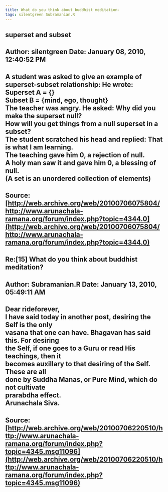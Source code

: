 ```yaml
--- 
title: What do you think about buddhist meditation-   
tags: silentgreen Subramanian.R  
---  
```

## superset and subset  
Author: silentgreen         Date: January 08, 2010, 12:40:52 PM  
---  
A student was asked to give an example of superset-subset relationship: He wrote: Superset A = {}   
Subset B = {mind, ego, thought}   
The teacher was angry. He asked: Why did you make the superset null?   
How will you get things from a null superset in a subset?   
The student scratched his head and replied: That is what I am learning.   
The teaching gave him 0, a rejection of null.   
A holy man saw it and gave him 0, a blessing of null.   
(A set is an unordered collection of elements)
 ---  
Source:[http://web.archive.org/web/20100706075804/http://www.arunachala-ramana.org/forum/index.php?topic=4344.0](http://web.archive.org/web/20100706075804/http://www.arunachala-ramana.org/forum/index.php?topic=4344.0)   
---  

## Re:[15] What do you think about buddhist meditation?  
Author: Subramanian.R       Date: January 13, 2010, 05:49:11 AM  
---  
Dear rideforever,   
I have said today in another post, desiring the Self is the only   
vasana that one can have. Bhagavan has said this. For desiring   
the Self, if one goes to a Guru or read His teachings, then it   
becomes auxillary to that desiring of the Self. These are all   
done by Suddha Manas, or Pure Mind, which do not cultivate   
prarabdha effect.   
Arunachala Siva.
 ---  
Source:[http://web.archive.org/web/20100706220510/http://www.arunachala-ramana.org/forum/index.php?topic=4345.msg11096](http://web.archive.org/web/20100706220510/http://www.arunachala-ramana.org/forum/index.php?topic=4345.msg11096)   
---  

